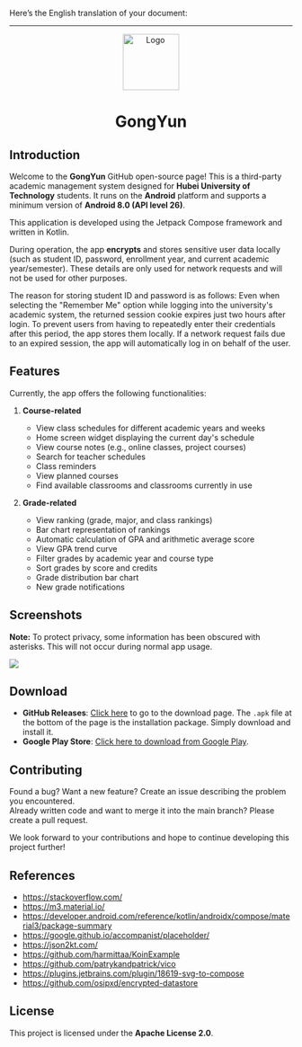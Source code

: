 Here’s the English translation of your document:  

---

<div align="center">  

<img src="https://github.com/founchoo/GongYun-for-Android/assets/24630338/3d5c2914-0592-4058-9b54-00e958c62b63" alt="Logo" width="100">  

# GongYun  
</div>  

## Introduction  

Welcome to the **GongYun** GitHub open-source page! This is a third-party academic management system designed for **Hubei University of Technology** students. It runs on the **Android** platform and supports a minimum version of **Android 8.0 (API level 26)**.  

This application is developed using the Jetpack Compose framework and written in Kotlin.  

During operation, the app **encrypts** and stores sensitive user data locally (such as student ID, password, enrollment year, and current academic year/semester). These details are only used for network requests and will not be used for other purposes.  

The reason for storing student ID and password is as follows: Even when selecting the "Remember Me" option while logging into the university's academic system, the returned session cookie expires just two hours after login. To prevent users from having to repeatedly enter their credentials after this period, the app stores them locally. If a network request fails due to an expired session, the app will automatically log in on behalf of the user.  

## Features  

Currently, the app offers the following functionalities:  

1. **Course-related**  
   - View class schedules for different academic years and weeks  
   - Home screen widget displaying the current day's schedule  
   - View course notes (e.g., online classes, project courses)  
   - Search for teacher schedules  
   - Class reminders  
   - View planned courses  
   - Find available classrooms and classrooms currently in use  

2. **Grade-related**  
   - View ranking (grade, major, and class rankings)  
   - Bar chart representation of rankings  
   - Automatic calculation of GPA and arithmetic average score  
   - View GPA trend curve  
   - Filter grades by academic year and course type  
   - Sort grades by score and credits  
   - Grade distribution bar chart  
   - New grade notifications  

## Screenshots  

**Note:** To protect privacy, some information has been obscured with asterisks. This will not occur during normal app usage.  

<img src="https://github.com/founchoo/GongYun-for-Android/assets/24630338/e0385777-f842-42b4-b20b-5bfa177dd3a3">  

## Download  

- **GitHub Releases**: [Click here](https://github.com/founchoo/CampusHelper/releases/latest) to go to the download page. The `.apk` file at the bottom of the page is the installation package. Simply download and install it.  
- **Google Play Store**: [Click here to download from Google Play](https://play.google.com/store/apps/details?id=com.dart.campushelper).  

## Contributing  

Found a bug? Want a new feature? Create an issue describing the problem you encountered.  
Already written code and want to merge it into the main branch? Please create a pull request.  

We look forward to your contributions and hope to continue developing this project further!  

## References  

- https://stackoverflow.com/  
- https://m3.material.io/  
- https://developer.android.com/reference/kotlin/androidx/compose/material3/package-summary  
- https://google.github.io/accompanist/placeholder/  
- https://json2kt.com/  
- https://github.com/harmittaa/KoinExample  
- https://github.com/patrykandpatrick/vico  
- https://plugins.jetbrains.com/plugin/18619-svg-to-compose  
- https://github.com/osipxd/encrypted-datastore  

## License  

This project is licensed under the **Apache License 2.0**.  
